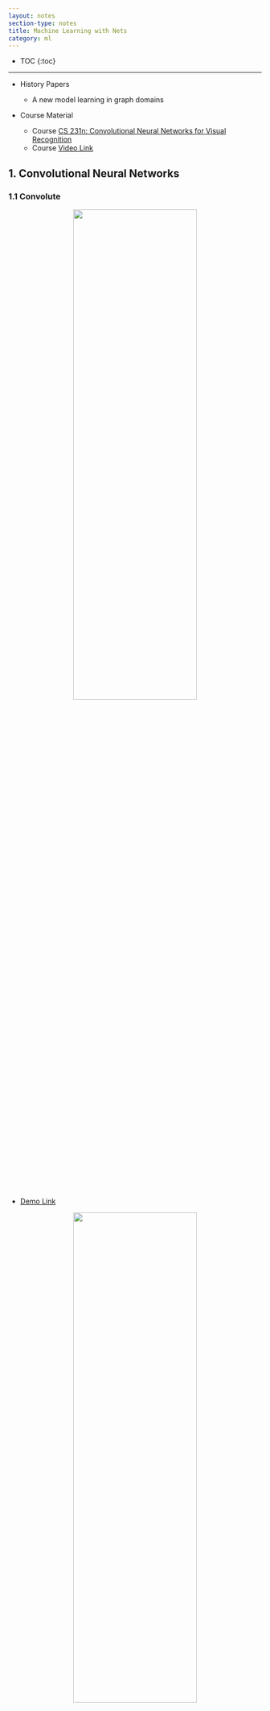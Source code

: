 ```yaml
---
layout: notes
section-type: notes
title: Machine Learning with Nets
category: ml
---
```


* TOC
{:toc}
---
* History Papers
    * A new model learning in graph domains

* Course Material
    * Course [CS 231n: Convolutional Neural Networks for Visual Recognition](http://cs231n.stanford.edu/syllabus.html)
    * Course [Video Link](https://www.youtube.com/results?search_query=cs+231n)


## 1. Convolutional Neural Networks
### 1.1 Convolute
<center>
<img class="center large" src=".//net/net001.png" height="50%" width="70%">
</center>

* [Demo Link](https://cs231n.github.io/convolutional-networks/)

<center>
<img class="center large" src=".//net/net002.png" height="50%" width="70%">
</center>

### 1.2 Pooling
<center>
<img class="center large" src=".//net/net003.png" height="50%" width="70%">
</center>

### 1.3 Activation Functions
<center>
<img class="center large" src=".//net/net004.png" height="50%" width="70%">
</center>

<center>
<img class="center large" src=".//net/net005.png" height="50%" width="70%">
</center>

### 1.4 Weight Initialization
* Xavier Initialization

### 1.5 Batch Normalization
<center>
<img class="center large" src=".//net/net006.png" height="50%" width="80%">
</center>

### 1.6 Transfer Learning
* [Demo Link](https://blog.csdn.net/SunshineSki/article/details/84086760)

### 1.7 Optimizer
* SGD + Momentum
<center>
<img class="center large" src=".//net/net007.png" height="50%" width="80%">
</center>

* Nesterov Momentum
<center>
<img class="center large" src=".//net/net008.png" height="50%" width="80%">
</center>

* Adam
<center>
<img class="center large" src=".//net/net009.png" height="50%" width="80%">
</center>

### 1.8 Learning Rate Decay
<center>
<img class="center large" src=".//net/net010.png" height="50%" width="80%">
</center>

### 1.9 Regularization
* Dropout
* [Dropout Lecture Link](http://cs231n.stanford.edu/slides/2020/lecture_8.pdf)


## 2. CNN Architectures
### 2.1 AlexNet
<center>
<img class="center large" src=".//net/net011.png" height="50%" width="80%">
</center>

### 2.2 VGGNet
<center>
<img class="center large" src=".//net/net012.png" height="50%" width="80%">
</center>

<center>
<img class="center large" src=".//net/net013.png" height="50%" width="80%">
</center>

### 2.3 GoogLeNet
<center>
<img class="center large" src=".//net/net014.png" height="50%" width="80%">
</center>

* Due to huge computation demands, using bottlenect filter can reduce amount of data.
<center>
<img class="center large" src=".//net/net015.png" height="50%" width="80%">
</center>

<center>
<img class="center large" src=".//net/net016.png" height="50%" width="80%">
</center>

<center>
<img class="center large" src=".//net/net017.png" height="50%" width="80%">
</center>

### 2.4 ResNet
<center>
<img class="center large" src=".//net/net018.png" height="50%" width="80%">
</center>

<center>
<img class="center large" src=".//net/net019.png" height="50%" width="80%">
</center>

## 3. RNN (Recurrent Neural Networks)
### 3.1 Genreal Applications
<center>
<img class="center large" src=".//net/net020.png" height="50%" width="80%">
</center>

<center>
<img class="center large" src=".//net/net021.png" height="50%" width="80%">
</center>

<center>
<img class="center large" src=".//net/net022.png" height="50%" width="80%">
</center>

<center>
<img class="center large" src=".//net/net023.png" height="50%" width="80%">
</center>

### 3.2 Recurrence Formula
<center>
<img class="center large" src=".//net/net024.png" height="50%" width="80%">
</center>

<center>
<img class="center large" src=".//net/net031.png" height="50%" width="80%">
</center>

[Sorry For Chinese]
<center>
<img class="center large" src=".//net/net030.png" height="50%" width="80%">
</center>

<center>
<img class="center large" src=".//net/net028.png" height="50%" width="80%">
</center>

### 3.3 Recurrent Model
<center>
<img class="center large" src=".//net/net025.png" height="50%" width="80%">
</center>

<center>
<img class="center large" src=".//net/net026.png" height="50%" width="80%">
</center>

<center>
<img class="center large" src=".//net/net027.png" height="50%" width="80%">
</center>

### 3.4 Model Applications
<center>
<img class="center large" src=".//net/net029.png" height="50%" width="80%">
</center>

### 3.5 LSTM (Long Short Term Memory)
<center>
<img class="center large" src=".//net/net032.png" height="50%" width="80%">
</center>

<center>
<img class="center large" src=".//net/net033.png" height="50%" width="80%">
</center>